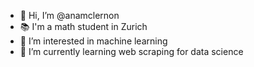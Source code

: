 - 👋 Hi, I’m @anamclernon
- 📚 I'm a math student in Zurich
- 👀 I’m interested in machine learning
- 🌱 I’m currently learning web scraping for data science

<!---
anamclernon/anamclernon is a ✨ special ✨ repository because its `README.md` (this file) appears on your GitHub profile.
You can click the Preview link to take a look at your changes.
--->
